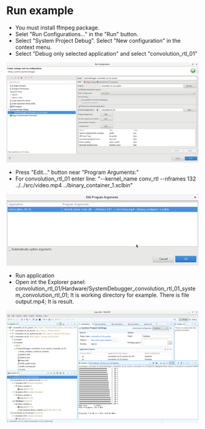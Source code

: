 # Run example

* You must install ffmpeg package.
* Selet "Run Configurations..." in the "Run" button. 
* Select "System Project Debug". Select "New configuration" in the context menu.
* Select "Debug only selected application" and select "convolution_rtl_01"

![run_conf](./run_conf.png)

* Press "Edit..." button near "Program Arguments:"
* For convolution_rtl_01  enter line: "--kernel_name conv_rtl --nframes 132 ../../src/video.mp4 ../binary_container_1.xclbin"

![run_args](./run_args.png)

* Run application
* Open int the Explorer panel: convolution_rtl_01/Hardware/SystemDebugger_convolution_rtl_01_system_convolution_rtl_01; It is working directory for example. There is file output.mp4; It is result.

![run_result](./run_result.png)

